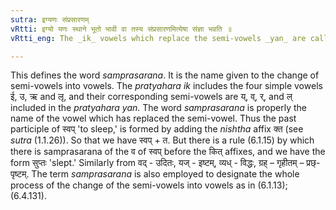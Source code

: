```yaml
---
sutra: इग्यणः संप्रसारणम्
vRtti: इग्यो यणः स्थाने भूतो भावी वा तस्य संप्रसारणमित्येषा संज्ञा भवति ॥
vRtti_eng: The _ik_ vowels which replace the semi-vowels _yan_ are called _samprasarana_.

---
```

This defines the word _samprasarana_. It is the name given to the change of semi-vowels into vowels. The _pratyahara_ _ik_ includes the four simple vowels ई, उ, ऋ and लृ, and their corresponding semi-vowels are य्, व्, र्, and ल् included in the _pratyahara_ _yan_. The word _samprasarana_ is properly the name of the vowel which has replaced the semi-vowel. Thus the past participle of स्वप् 'to sleep,' is formed by adding the _nishtha_ affix क्त (see _sutra_ (1.1.26)). So that we have स्वप् + त. But there is a rule (6.1.15) by which there is samprasarana of the व of स्वप् before the कित् affixes, and we have the form सुप्तः 'slept.' Similarly from वद् - उदितः, यज् - इष्टम्, व्यध् - विद्धः, ग्रह् – गृहीतम् – प्रछ्- पृष्टम्. The term _samprasarana_ is also employed to designate the whole process of the change of the semi-vowels into vowels as in (6.1.13); (6.4.131).